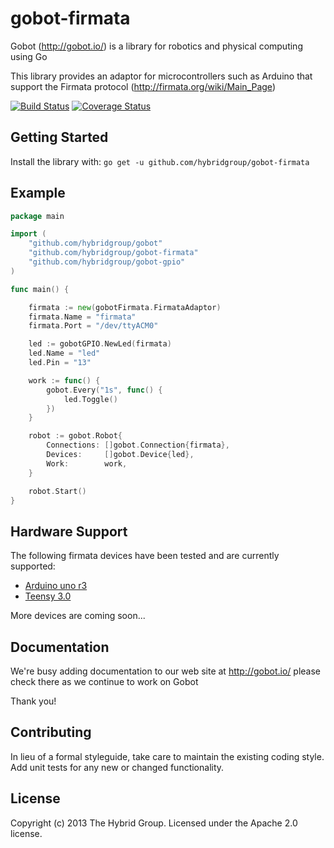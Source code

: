 # gobot-firmata

Gobot (http://gobot.io/) is a library for robotics and physical computing using Go

This library provides an adaptor for microcontrollers such as Arduino that support the Firmata protocol (http://firmata.org/wiki/Main_Page)

[![Build Status](https://travis-ci.org/hybridgroup/gobot-firmata.svg?branch=master)](https://travis-ci.org/hybridgroup/gobot-firmata) [![Coverage Status](https://coveralls.io/repos/hybridgroup/gobot-firmata/badge.png)](https://coveralls.io/r/hybridgroup/gobot-firmata)

## Getting Started

Install the library with: `go get -u github.com/hybridgroup/gobot-firmata`

## Example

```go
package main

import (
	"github.com/hybridgroup/gobot"
	"github.com/hybridgroup/gobot-firmata"
	"github.com/hybridgroup/gobot-gpio"
)

func main() {

	firmata := new(gobotFirmata.FirmataAdaptor)
	firmata.Name = "firmata"
	firmata.Port = "/dev/ttyACM0"

	led := gobotGPIO.NewLed(firmata)
	led.Name = "led"
	led.Pin = "13"

	work := func() {
		gobot.Every("1s", func() {
			led.Toggle()
		})
	}

	robot := gobot.Robot{
		Connections: []gobot.Connection{firmata},
		Devices:     []gobot.Device{led},
		Work:        work,
	}

	robot.Start()
}
```
## Hardware Support
The following firmata devices have been tested and are currently supported:

  - [Arduino uno r3](http://arduino.cc/en/Main/arduinoBoardUno)
  - [Teensy 3.0](http://www.pjrc.com/store/teensy3.html)

More devices are coming soon...

## Documentation
We're busy adding documentation to our web site at http://gobot.io/ please check there as we continue to work on Gobot

Thank you!

## Contributing
In lieu of a formal styleguide, take care to maintain the existing coding style. Add unit tests for any new or changed functionality.

## License
Copyright (c) 2013 The Hybrid Group. Licensed under the Apache 2.0 license.
